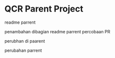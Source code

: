 # QCR Parent Project


readme parrent

penambahan dibagian readme parrent
percobaan PR

perubhan di paarent

perubahan parrent